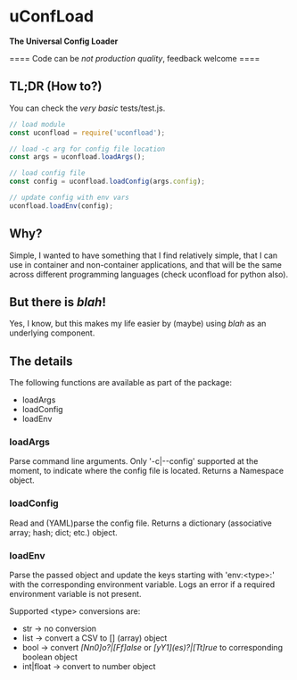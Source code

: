 # uConfLoad
**The Universal Config Loader**

==== Code can be _not production quality_, feedback welcome ====

## TL;DR (How to?)
You can check the _very basic_ tests/test.js.
```js
// load module
const uconfload = require('uconfload');

// load -c arg for config file location
const args = uconfload.loadArgs();

// load config file
const config = uconfload.loadConfig(args.config);

// update config with env vars
uconfload.loadEnv(config);

```

## Why?
Simple, I wanted to have something that I find relatively simple, that I can use in container and non-container applications, and that will be the same across different programming languages (check uconfload for python also).

## But there is _blah_!
Yes, I know, but this makes my life easier by (maybe) using _blah_ as an underlying component.

## The details
The following functions are available as part of the package:
- loadArgs
- loadConfig
- loadEnv

### loadArgs
Parse command line arguments. Only '-c|--config' supported at the moment, to indicate where the config file is located.
Returns a Namespace object.

### loadConfig
Read and (YAML)parse the config file.
Returns a dictionary (associative array; hash; dict; etc.) object.

### loadEnv
Parse the passed object and update the keys starting with 'env:\<type\>:' with the corresponding environment variable.
Logs an error if a required environment variable is not present.

Supported \<type\> conversions are:
- str -> no conversion
- list -> convert a CSV to [] (array) object
- bool -> convert _[Nn0]o?|[Ff]alse_ or _\[yY1\](es)?|[Tt]rue_ to corresponding boolean object
- int|float -> convert to number object
